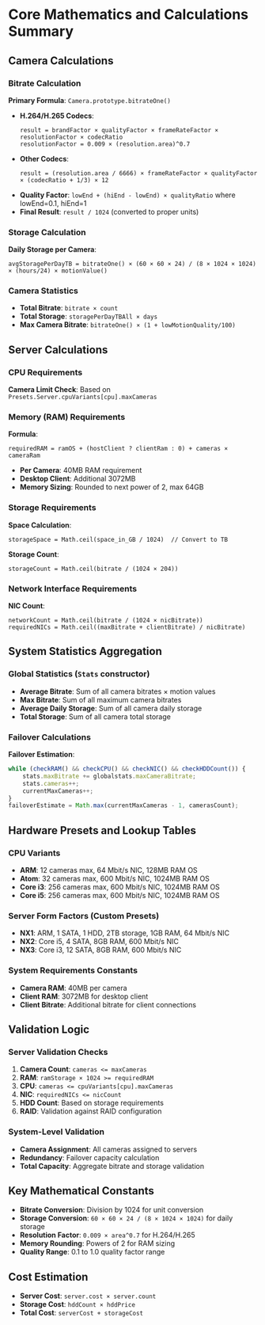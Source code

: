 # Core Mathematics and Calculations Summary

## Camera Calculations

### Bitrate Calculation
**Primary Formula**: `Camera.prototype.bitrateOne()`
- **H.264/H.265 Codecs**:
  ```
  result = brandFactor × qualityFactor × frameRateFactor × resolutionFactor × codecRatio
  resolutionFactor = 0.009 × (resolution.area)^0.7
  ```
- **Other Codecs**:
  ```
  result = (resolution.area / 6666) × frameRateFactor × qualityFactor × (codecRatio + 1/3) × 12
  ```
- **Quality Factor**: `lowEnd + (hiEnd - lowEnd) × qualityRatio` where lowEnd=0.1, hiEnd=1
- **Final Result**: `result / 1024` (converted to proper units)

### Storage Calculation
**Daily Storage per Camera**:
```
avgStoragePerDayTB = bitrateOne() × (60 × 60 × 24) / (8 × 1024 × 1024) × (hours/24) × motionValue()
```

### Camera Statistics
- **Total Bitrate**: `bitrate × count`
- **Total Storage**: `storagePerDayTBAll × days`
- **Max Camera Bitrate**: `bitrateOne() × (1 + lowMotionQuality/100)`

## Server Calculations

### CPU Requirements
**Camera Limit Check**: Based on `Presets.Server.cpuVariants[cpu].maxCameras`

### Memory (RAM) Requirements
**Formula**:
```
requiredRAM = ramOS + (hostClient ? clientRam : 0) + cameras × cameraRam
```
- **Per Camera**: 40MB RAM requirement
- **Desktop Client**: Additional 3072MB
- **Memory Sizing**: Rounded to next power of 2, max 64GB

### Storage Requirements
**Space Calculation**:
```
storageSpace = Math.ceil(space_in_GB / 1024)  // Convert to TB
```

**Storage Count**:
```
storageCount = Math.ceil(bitrate / (1024 × 204))
```

### Network Interface Requirements
**NIC Count**:
```
networkCount = Math.ceil(bitrate / (1024 × nicBitrate))
requiredNICs = Math.ceil((maxBitrate + clientBitrate) / nicBitrate)
```

## System Statistics Aggregation

### Global Statistics (`Stats` constructor)
- **Average Bitrate**: Sum of all camera bitrates × motion values
- **Max Bitrate**: Sum of all maximum camera bitrates
- **Average Daily Storage**: Sum of all camera daily storage
- **Total Storage**: Sum of all camera total storage

### Failover Calculations
**Failover Estimation**:
```javascript
while (checkRAM() && checkCPU() && checkNIC() && checkHDDCount()) {
    stats.maxBitrate += globalstats.maxCameraBitrate;
    stats.cameras++;
    currentMaxCameras++;
}
failoverEstimate = Math.max(currentMaxCameras - 1, camerasCount);
```

## Hardware Presets and Lookup Tables

### CPU Variants
- **ARM**: 12 cameras max, 64 Mbit/s NIC, 128MB RAM OS
- **Atom**: 32 cameras max, 600 Mbit/s NIC, 1024MB RAM OS
- **Core i3**: 256 cameras max, 600 Mbit/s NIC, 1024MB RAM OS
- **Core i5**: 256 cameras max, 600 Mbit/s NIC, 1024MB RAM OS

### Server Form Factors (Custom Presets)
- **NX1**: ARM, 1 SATA, 1 HDD, 2TB storage, 1GB RAM, 64 Mbit/s NIC
- **NX2**: Core i5, 4 SATA, 8GB RAM, 600 Mbit/s NIC
- **NX3**: Core i3, 12 SATA, 8GB RAM, 600 Mbit/s NIC

### System Requirements Constants
- **Camera RAM**: 40MB per camera
- **Client RAM**: 3072MB for desktop client
- **Client Bitrate**: Additional bitrate for client connections

## Validation Logic

### Server Validation Checks
1. **Camera Count**: `cameras <= maxCameras`
2. **RAM**: `ramStorage × 1024 >= requiredRAM`
3. **CPU**: `cameras <= cpuVariants[cpu].maxCameras`
4. **NIC**: `requiredNICs <= nicCount`
5. **HDD Count**: Based on storage requirements
6. **RAID**: Validation against RAID configuration

### System-Level Validation
- **Camera Assignment**: All cameras assigned to servers
- **Redundancy**: Failover capacity calculation
- **Total Capacity**: Aggregate bitrate and storage validation

## Key Mathematical Constants
- **Bitrate Conversion**: Division by 1024 for unit conversion
- **Storage Conversion**: `60 × 60 × 24 / (8 × 1024 × 1024)` for daily storage
- **Resolution Factor**: `0.009 × area^0.7` for H.264/H.265
- **Memory Rounding**: Powers of 2 for RAM sizing
- **Quality Range**: 0.1 to 1.0 quality factor range

## Cost Estimation
- **Server Cost**: `server.cost × server.count`
- **Storage Cost**: `hddCount × hddPrice`
- **Total Cost**: `serverCost + storageCost`